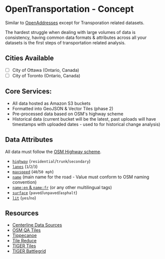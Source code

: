 # OpenTransportation - Concept

Similar to [OpenAddresses](https://openaddresses.io/) except for Transporation related datasets.

The hardest struggle when dealing with large volumes of data is consistency, having common data formats & attributes across all your datasets is the first steps of transportation related analysis.

## Cities Available

- [ ] City of Ottawa (Ontario, Canada)
- [ ] City of Toronto (Ontario, Canada)

## Core Services:

- All data hosted as Amazon S3 buckets
- Formatted into GeoJSON & Vector Tiles (phase 2)
- Pre-processed data based on OSM's highway scheme
- Historical data (current bucket will be the latest, past uploads will have timestamps with uploaded dates - used to for historical change analysis)

## Data Attributes

All data must follow the [OSM Highway scheme](https://wiki.openstreetmap.org/wiki/Key:highway).

- [`highway`](https://wiki.openstreetmap.org/wiki/Key:highway) (`residential`/`trunk`/`secondary`)
- [`lanes`](https://wiki.openstreetmap.org/wiki/Key:lanes) (`1`/`2`/`3`)
- [`maxspeed`](https://wiki.openstreetmap.org/wiki/Key:maxspeed) (`40`/`50 mph`)
- [`name`](https://wiki.openstreetmap.org/wiki/Key:name) (main name for the road - Value must conform to OSM naming convention)
- [`name:en` & `name:fr`](https://wiki.openstreetmap.org/wiki/Key:name) (or any other multilingual tags)
- [`surface`](https://wiki.openstreetmap.org/wiki/Key:surface) (`paved`/`unpaved`/`asphalt`)
- [`lit`](https://wiki.openstreetmap.org/wiki/Key:lit) (`yes`/`no`)

## Resources

- [Centerline Data Sources](https://github.com/osmlab/centerlines)
- [OSM QA Tiles](https://osmlab.github.io/osm-qa-tiles/)
- [Tippecanoe](https://github.com/mapbox/tippecanoe)
- [Tile Reduce](https://github.com/mapbox/tile-reduce)
- [TIGER Tiles](https://github.com/iandees/tiger-tiles)
- [TIGER Battlegrid](https://github.com/iandees/tiger-battlegrid)
